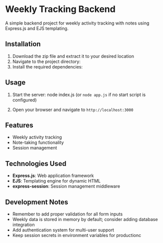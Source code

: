 # Weekly Tracking Backend

A simple backend project for weekly activity tracking with notes using Express.js and EJS templating.

## Installation

1. Download the zip file and extract it to your desired location
2. Navigate to the project directory:
3. Install the required dependencies:

## Usage

1. Start the server:
node index.js
(or `node app.js` if no start script is configured)

2. Open your browser and navigate to `http://localhost:3000`

## Features

- Weekly activity tracking
- Note-taking functionality
- Session management

## Technologies Used

- **Express.js**: Web application framework
- **EJS**: Templating engine for dynamic HTML
- **express-session**: Session management middleware

## Development Notes

- Remember to add proper validation for all form inputs
- Weekly data is stored in memory by default; consider adding database integration
- Add authentication system for multi-user support
- Keep session secrets in environment variables for productionc